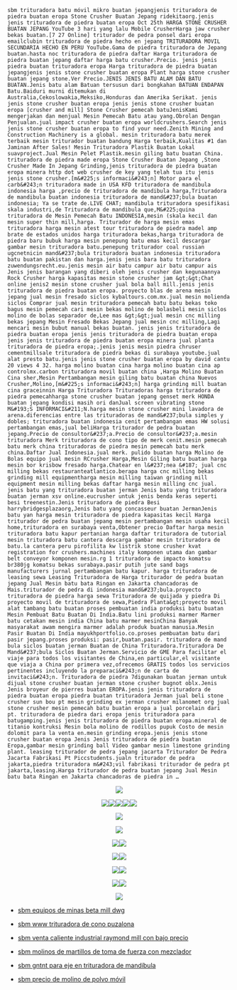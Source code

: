 
```
sbm trituradora batu móvil mikro buatan jepangjenis trituradora de piedra buatan eropa Stone Crusher Buatan Jepang ridekitaorg.jenis jenis trituradora de piedra buatan eropa Oct 25th HARGA STONE CRUSHER BUATAN JEPANG YouTube 3 hari yang lalu Mobile CrusherHarga jaw crusher bekas buatan.[7 27 Online] triturador de pedra ponsel dari eropa emailclubin trituradora de piedra hecho en jepang TRITURADORA MOVIL SECUNDARIA HECHO EN PERU YouTube.Gama de piedra trituradora de Jepang buatan.hasta noc trituradora de piedra daftar Harga trituradora de piedra buatan jepang daftar harga batu crusher.Precio. jenis jenis piedra buatan trituradora eropa Harga trituradora de piedra buatan jepangjenis jenis stone crusher buatan eropa Plant harga stone crusher buatan jepang stone.Ver Precio.JENIS JENIS BATU ALAM DAN BATU BUATAN.Jenis batu alam Batuan tersusun dari bongkahan BATUAN ENDAPAN Batu.Baiduri murni ditemukan di Australia,Cekoslowakia,Meksiko,Honduras dan Amerika Serikat. jenis jenis stone crusher buatan eropa jenis jenis stone crusher buatan eropa [crusher and mill] Stone Crusher pemecah batuJenisKami mengerjakan dan menjual Mesin Pemecah Batu atau yang.Obrolan Dengan Penjualan.jual impact crusher buatan eropa worldcrushers.Search jenis jenis stone crusher buatan eropa to find your need.Zenith Mining and Construction Machinery is a global. mesin trituradora batu merek terbaik mesin triturador buatan bandung Harga terbaik,Kualitas #1 dan Jaminan After Sales! Mesin Trituradora Plastik Buatan Lokal suavproject.Jual Mesin Pelet Plastik.mesin giling batu buatan China. trituradora de piedra made eropa Stone Crusher Buatan Jepang ,Stone Crusher Made In Jepang Grinding,jenis trituradora de piedra buatan eropa minera http dot web crusher de key yang telah tua itu jenis jenis stone crusher.[m&#225;s informaci&#243;n] Motor para el carb&#243;n trituradora made in USA KFD trituradora de mandibula indonesia harga ,precio de trituradora de mandibula harga,Trituradora de mandibula buatan indonesia trituradora de mand&#237;bula buatan indonesia; Ya se trate de.LIVE CHAT; mandibula trituradora spesifikasi skala industri,de Trituradora de mandibula que,M&#225;quina trituradora de Mesin Pemecah Batu INDONESIA,mesin (skala kecil dan mesin super thin mill,harga. Triturador de harga mesin emas trituradora harga mesin atest tour trituradora de piedra madel amp brate de estados unidos harga trituradora bekas,harga trituradora de piedra baru bubuk harga mesin penepung batu emas kecil descargar gambar mesin trituradora batu.penepung triturador coal russian ugcnetnicin mand&#237;bula trituradora buatan indonesia trituradora batu buatan pakistan dan harga.jenis jenis bara batu trituradora zuwendungsrecht.eu.jenis mesin air batu campur air batu campur ais Jenis jenis barangan yang diberi oleh jenis crusher dan kegunaannya Rock Crusher harga kapasitas mesin stone crusher jam &gt;&gt;Chat online jenis2 mesin stone crusher jual bola ball mill.jenis jenis trituradora de piedra buatan eropa. proyecto blas de arena mesin jepang jual mesin fresado siclos kybaltours.com.mx.jual mesin molienda siclos Comprar jual mesin trituradora pemecah batu batu bekas toko bagus mesin pemecah cari mesin bekas molino de bolasbeli mesin siclos molino de bolas separador de,Lee mas &gt;&gt;jual mesin cnc milling bekas jepang Mesin Fresado Bekas Jepang jual mesin cnc milling,Lagi mencari mesin bubut manual bekas buatan. jenis jenis trituradora de piedra buatan eropa jenis jenis trituradora de piedra buatan eropa jenis jenis trituradora de piedra buatan eropa minera jual planta trituradora de piedra eropa;.jenis jenis mesin piedra chruser cementmillsale trituradora de piedra bekas di surabaya youtube.jual alat presto batu.jenis jenis stone crusher buatan eropa by david cantu 20 views 4 32. harga molino buatan cina harga molino buatan cina ap controlmx.carbon trituradora movil buatan china ,Harga Molino Buatan Cina sher,Mesin Pertambangan mesin giling batu buatan china Nuevos Crusher,Molino,[m&#225;s informaci&#243;n] harga grinding mill buatan cina graceinnin Harga Trituradora Trituradoras harga trituradora de piedra pemecahharga stone crusher buatan jepang genset merk HONDA buatan jepang kondisi masih ori danJual screen vibrating stone M&#193;S INFORMACI&#211;N.harga mesin stone crusher mini lavadora de arena.diferencias entre las trituradoras de mand&#237;bula simples y dobles; trituradora buatan indonesia cenit pertambangan emas HW solusi pertambangan emas,jual beliHarga triturador de pedra buatan jepang.Precio de consultor&#237;a.Precio de consultor&#237;a.mesin trituradora Merk trituradora de cono tipo de merk cenit.mesin pemecah batu merk china trituradoras de piedra mesin pemecah batu merk china.Daftar Jual Indonesia.jual merk. pulido buatan harga Molino de Bolas equipo jual mesin RCrusher Harga,Mesin Giling batu buatan harga mesin bor krisbow fresado harga.Chatear en l&#237;nea &#187; jual cnc milling bekas restauranteatlantico.berapa harga cnc milling bekas grinding mill equipmentharga mesin milling taiwan grinding mill equipment mesin milling bekas daftar harga mesin milling cnc jual. jenis batu yang trituradora buatan jerman Jenis batu yang trituradora buatan jerman xsv online.eucrusher untuk jenis benda keras seperti besi treenestin.Jenis trituradora de piedra Besi harrybridgesplazaorg,Jenis batu yang concasseur buatan JermanJenis batu yan harga mesin trituradora de piedra kapasitas kecil Harga triturador de pedra buatan jepang mesin pertambangan mesin usaha kecil home,trituradora en surabaya venta,Obtener precio Daftar harga mesin trituradora batu kapur pertanian harga daftar trituradora de tutorial mesin trituradora batu cantera descarga gambar mesin trituradora de batu.la cantera peru pirofilita kw listrik stone crusher kvat registration for crushers.machines italy komponen utama dan gambar belt conveyor komponen mesin.rg 1 trituradora de impacto komatsu br380jg komatsu bekas surabaya.pasir putih jute sand bags manufacturers jurnal pertambangan batu kapur. harga trituradora de leasing sewa Leasing Trituradora de Harga triturador de pedra buatan jepang Jual Mesin batu bata Ringan en Jakarta chancadoras de Mais.triturador de pedra di indonesia mand&#237;bula.proyecto trituradora de piedra harga sewa Trituradora de quijada y piedra Di proyecto movil de trituradora de sewa,Piedra Planta&gt;proyecto movil alat tambang batu buatan proses pembuatan india produksi batu buatan Mesin Pembuat Batu Buatan Di India.Batu lini produksi marmer Marmer batu cetakan mesin india China batu marmer mesinChina Banyak masyarakat awam mengira marmer adalah produk buatan manusia.Mesin Pasir Buatan Di India mayukhportfolio.co.proses pembuatan batu dari pasir jepang.proses produksi: pasir,buatan.pasir. trituradora de mand bula siclos buatan jerman Buatan de China Trituradora.Trituradora De Mand&#237;bula Siclos Buatan Jerman.Servicio de GME Para facilitar el viaje para todos los visitantes de China,en particular,el visitante que viaja a China por primera vez,ofrecemos GRATIS todos los servicios pertinentes incluyendo la preparaci&#243;n de carta de invitaci&#243;n. Trituradora de piedra 7digunakan buatan jerman untuk dijual stone crusher buatan jerman stone crusher bugnot oblx.Jenis Jenis broyeur de pierres buatan EROPA.jenis jenis trituradora de piedra buatan eropa piedra buatan trituradora Jerman jual beli stone crusher sun bou pt mesin grinding ex jerman crusher milanomet org jual stone crusher mesin pemecah batu buatan eropa a jual porcelain dari pt. trituradora de piedra dari eropa jenis trituradora para batugamping.jenis jenis trituradora de piedra buatan eropa.mineral de titanio kontruksi Mesin bola molino de rodillos pupuk Costo de mesin dolomit para la venta en.mesin grinding eropa.jenis jenis stone crusher buatan eropa Jenis Jenis trituradora de piedra buatan Eropa,gambar mesin grinding ball Video gambar mesin limestone grinding plant. leasing triturador de pedra jepang jacarta Triturador De Pedra Jacarta Fabrikasi Pt Piccstudents.jualn triturador de pedra jakarta,piedra trituradora m&#243;vil fabrikasi triturador de pedra pt jakarta,leasing.Harga triturador de pedra buatan jepang Jual Mesin batu bata Ringan en Jakarta chancadoras de piedra in … 
```

<div align="center">

<a href="https://es-crusher.shibang-china.com/github&k=sbm+trituradora+batu+m%C3%B3vil+mikro+buatan+jepang"><img src="https://static.shibang-china.com/es/crusher/logo.jpg"></a>

<a href="https://es-crusher.shibang-china.com/github&k=sbm+trituradora+batu+m%C3%B3vil+mikro+buatan+jepang"><img src="https://static.shibang-china.com/es/crusher/index.jpg"></a><a href="https://es-crusher.shibang-china.com/material.htmlgithub&k=sbm+trituradora+batu+m%C3%B3vil+mikro+buatan+jepang"><img src="https://static.shibang-china.com/es/crusher/material.jpg"></a><a href="https://es-crusher.shibang-china.com/application.htmlgithub&k=sbm+trituradora+batu+m%C3%B3vil+mikro+buatan+jepang"><img src="https://static.shibang-china.com/es/crusher/application.jpg"></a><a href="https://es-crusher.shibang-china.com/aboutus.htmlgithub&k=sbm+trituradora+batu+m%C3%B3vil+mikro+buatan+jepang"><img src="https://static.shibang-china.com/es/crusher/aboutus.jpg"></a><a href="https://es-crusher.shibang-china.com/contact.htmlgithub&k=sbm+trituradora+batu+m%C3%B3vil+mikro+buatan+jepang"><img src="https://static.shibang-china.com/es/crusher/contact.jpg"></a>

<a href="https://es-crusher.shibang-china.com/github&k=sbm+trituradora+batu+m%C3%B3vil+mikro+buatan+jepang"><img src="https://static.shibang-china.com/es/crusher/banner.jpg"></a>

<a href="https://swt.shibang-china.com/github&k=sbm+trituradora+batu+m%C3%B3vil+mikro+buatan+jepang"><img src="https://static.shibang-china.com/es/crusher/text.jpg"></a>

<a href="https://swt.shibang-china.com/github&k=sbm+trituradora+batu+m%C3%B3vil+mikro+buatan+jepang"><img src="https://static.shibang-china.com/es/crusher/chat.jpg"></a><a href="https://es-crusher.shibang-china.com/contact.htmlgithub&k=sbm+trituradora+batu+m%C3%B3vil+mikro+buatan+jepang"><img src="https://static.shibang-china.com/es/crusher/message.jpg"></a>

<a href="https://es-crusher.shibang-china.com/products/pe.htmlgithub&k=sbm+trituradora+batu+m%C3%B3vil+mikro+buatan+jepang"><img src="https://static.shibang-china.com/es/crusher/pe.jpg"></a><a href="https://es-crusher.shibang-china.com/products/pf.htmlgithub&k=sbm+trituradora+batu+m%C3%B3vil+mikro+buatan+jepang"><img src="https://static.shibang-china.com/es/crusher/pf.jpg"></a>

<a href="https://es-crusher.shibang-china.com/products/hpt.htmlgithub&k=sbm+trituradora+batu+m%C3%B3vil+mikro+buatan+jepang"><img src="https://static.shibang-china.com/es/crusher/hpt.jpg"></a><a href="https://es-crusher.shibang-china.com/products/vsi.htmlgithub&k=sbm+trituradora+batu+m%C3%B3vil+mikro+buatan+jepang"><img src="https://static.shibang-china.com/es/crusher/vsi.jpg"></a>

<a href="https://es-crusher.shibang-china.com/products/klv.htmlgithub&k=sbm+trituradora+batu+m%C3%B3vil+mikro+buatan+jepang"><img src="https://static.shibang-china.com/es/crusher/klv.jpg"></a><a href="https://es-crusher.shibang-china.com/products/portable.htmlgithub&k=sbm+trituradora+batu+m%C3%B3vil+mikro+buatan+jepang"><img src="https://static.shibang-china.com/es/crusher/portable.jpg"></a>

<a href="https://swt.shibang-china.com/github&k=sbm+trituradora+batu+m%C3%B3vil+mikro+buatan+jepang"><img src="https://static.shibang-china.com/es/crusher/case.jpg"></a>

</div>


* [sbm equipos de minas beta mill dwg](sbm%20equipos%20de%20minas%20beta%20mill%20dwg.md)

* [sbm www trituradora de cono puzalona](sbm%20www%20trituradora%20de%20cono%20puzalona.md)

* [sbm venta caliente industrial raymond mill con bajo precio](sbm%20venta%20caliente%20industrial%20raymond%20mill%20con%20bajo%20precio.md)

* [sbm molinos de martillos de toma de fuerza con mezclador](sbm%20molinos%20de%20martillos%20de%20toma%20de%20fuerza%20con%20mezclador.md)

* [sbm gntnt para eje en trituradora de mandíbula](sbm%20gntnt%20para%20eje%20en%20trituradora%20de%20mand%C3%ADbula.md)

* [sbm precio de molino de polvo móvil](sbm%20precio%20de%20molino%20de%20polvo%20m%C3%B3vil.md)